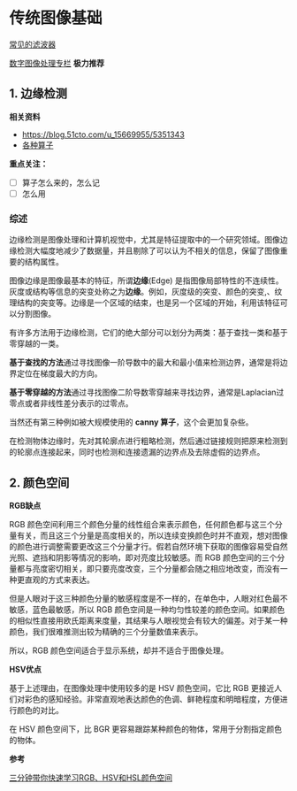 # 传统图像基础

[常见的滤波器](https://blog.csdn.net/qq_27261889/article/details/80822270)

[数字图像处理专栏](https://blog.csdn.net/zaishuiyifangxym/category_9288476.html?spm=1001.2014.3001.5482)   **极力推荐**

## 1. 边缘检测

**相关资料**

- https://blog.51cto.com/u_15669955/5351343
- [各种算子](https://blog.csdn.net/zaishuiyifangxym/article/details/89840396)

**重点关注：**

- [ ] 算子怎么来的，怎么记
- [ ] 怎么用

### 综述

边缘检测是图像处理和计算机视觉中，尤其是特征提取中的一个研究领域。图像边缘检测大幅度地减少了数据量，并且剔除了可以认为不相关的信息，保留了图像重要的结构属性。

图像边缘是图像最基本的特征，所谓**边缘**(Edge) 是指图像局部特性的不连续性。灰度或结构等信息的突变处称之为**边缘**。例如，灰度级的突变、颜色的突变,、纹理结构的突变等。边缘是一个区域的结束，也是另一个区域的开始，利用该特征可以分割图像。

有许多方法用于边缘检测，它们的绝大部分可以划分为两类：基于查找一类和基于零穿越的一类。

**基于查找的方法**通过寻找图像一阶导数中的最大和最小值来检测边界，通常是将边界定位在梯度最大的方向。

**基于零穿越的方法**通过寻找图像二阶导数零穿越来寻找边界，通常是Laplacian过零点或者非线性差分表示的过零点。

当然还有第三种例如被大规模使用的 **canny 算子**，这个会更加复杂些。

在检测物体边缘时，先对其轮廓点进行粗略检测，然后通过链接规则把原来检测到的轮廓点连接起来，同时也检测和连接遗漏的边界点及去除虚假的边界点。



## 2. 颜色空间 

**RGB缺点**

RGB 颜色空间利用三个颜色分量的线性组合来表示颜色，任何颜色都与这三个分量有关，而且这三个分量是高度相关的，所以连续变换颜色时并不直观，想对图像的颜色进行调整需要更改这三个分量才行。假若自然环境下获取的图像容易受自然光照、遮挡和阴影等情况的影响，即对亮度比较敏感。而 RGB 颜色空间的三个分量都与亮度密切相关，即只要亮度改变，三个分量都会随之相应地改变，而没有一种更直观的方式来表达。

但是人眼对于这三种颜色分量的敏感程度是不一样的，在单色中，人眼对红色最不敏感，蓝色最敏感，所以 RGB 颜色空间是一种均匀性较差的颜色空间。如果颜色的相似性直接用欧氏距离来度量，其结果与人眼视觉会有较大的偏差。对于某一种颜色，我们很难推测出较为精确的三个分量数值来表示。

所以，RGB 颜色空间适合于显示系统，却并不适合于图像处理。

**HSV优点**

基于上述理由，在图像处理中使用较多的是 HSV 颜色空间，它比 RGB 更接近人们对彩色的感知经验。非常直观地表达颜色的色调、鲜艳程度和明暗程度，方便进行颜色的对比。

在 HSV 颜色空间下，比 BGR 更容易跟踪某种颜色的物体，常用于分割指定颜色的物体。

**参考**

[三分钟带你快速学习RGB、HSV和HSL颜色空间](https://zhuanlan.zhihu.com/p/67930839)

